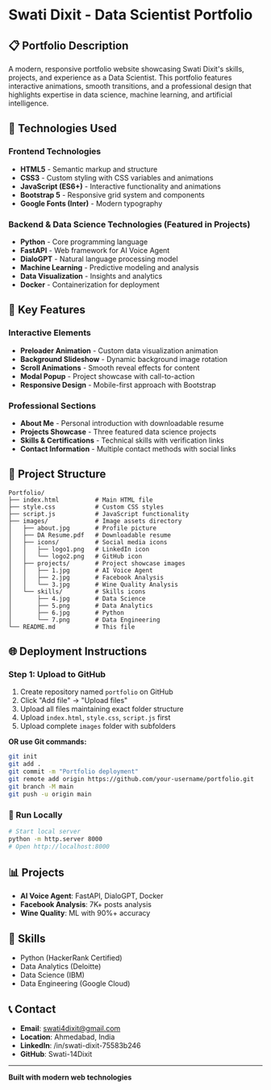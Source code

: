# Swati Dixit - Data Scientist Portfolio

## 📋 Portfolio Description

A modern, responsive portfolio website showcasing Swati Dixit's skills, projects, and experience as a Data Scientist. This portfolio features interactive animations, smooth transitions, and a professional design that highlights expertise in data science, machine learning, and artificial intelligence.

## 🚀 Technologies Used

### Frontend Technologies
- **HTML5** - Semantic markup and structure
- **CSS3** - Custom styling with CSS variables and animations
- **JavaScript (ES6+)** - Interactive functionality and animations
- **Bootstrap 5** - Responsive grid system and components
- **Google Fonts (Inter)** - Modern typography

### Backend & Data Science Technologies (Featured in Projects)
- **Python** - Core programming language
- **FastAPI** - Web framework for AI Voice Agent
- **DialoGPT** - Natural language processing model
- **Machine Learning** - Predictive modeling and analysis
- **Data Visualization** - Insights and analytics
- **Docker** - Containerization for deployment

## 🎨 Key Features

### Interactive Elements
- **Preloader Animation** - Custom data visualization animation
- **Background Slideshow** - Dynamic background image rotation
- **Scroll Animations** - Smooth reveal effects for content
- **Modal Popup** - Project showcase with call-to-action
- **Responsive Design** - Mobile-first approach with Bootstrap

### Professional Sections
- **About Me** - Personal introduction with downloadable resume
- **Projects Showcase** - Three featured data science projects
- **Skills & Certifications** - Technical skills with verification links
- **Contact Information** - Multiple contact methods with social links

## 📁 Project Structure

```
Portfolio/
├── index.html          # Main HTML file
├── style.css           # Custom CSS styles
├── script.js           # JavaScript functionality
├── images/             # Image assets directory
│   ├── about.jpg       # Profile picture
│   ├── DA Resume.pdf   # Downloadable resume
│   ├── icons/          # Social media icons
│   │   ├── logo1.png   # LinkedIn icon
│   │   └── logo2.png   # GitHub icon
│   ├── projects/       # Project showcase images
│   │   ├── 1.jpg       # AI Voice Agent
│   │   ├── 2.jpg       # Facebook Analysis
│   │   └── 3.jpg       # Wine Quality Analysis
│   └── skills/         # Skills icons
│       ├── 4.jpg       # Data Science
│       ├── 5.png       # Data Analytics
│       ├── 6.jpg       # Python
│       └── 7.png       # Data Engineering
└── README.md           # This file
```

## 🌐 Deployment Instructions

### Step 1: Upload to GitHub
1. Create repository named `portfolio` on GitHub
2. Click "Add file" → "Upload files"
3. Upload all files maintaining exact folder structure
4. Upload `index.html`, `style.css`, `script.js` first
5. Upload complete `images` folder with subfolders

**OR use Git commands:**
```bash
git init
git add .
git commit -m "Portfolio deployment"
git remote add origin https://github.com/your-username/portfolio.git
git branch -M main
git push -u origin main
```

### 🚀 Run Locally
```bash
# Start local server
python -m http.server 8000
# Open http://localhost:8000
```

## 📊 Projects
- **AI Voice Agent**: FastAPI, DialoGPT, Docker
- **Facebook Analysis**: 7K+ posts analysis
- **Wine Quality**: ML with 90%+ accuracy

## 🎯 Skills
- Python (HackerRank Certified)
- Data Analytics (Deloitte)
- Data Science (IBM)
- Data Engineering (Google Cloud)

## 📞 Contact
- **Email**: swati4dixit@gmail.com
- **Location**: Ahmedabad, India
- **LinkedIn**: /in/swati-dixit-75583b246
- **GitHub**: Swati-14Dixit

---

**Built with modern web technologies**
